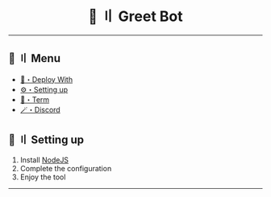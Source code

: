 <h1 align="center">
 💨 〢 Greet Bot
</h1>

---
## <a id="menu"></a>🍃 〢 Menu
- [📩・Deploy With](#deploys)
- [⚙️・Setting up](#setup)
- [💼・Term](#terms)
- [🪄・Discord](https://discord.gg/uhq)

## <a id="setup"></a> 📁 〢 Setting up

1. Install [NodeJS](https://nodejs.org/)
3. Complete the configuration
5. Enjoy the tool

---